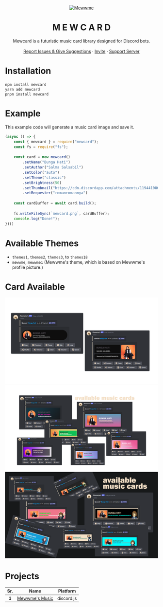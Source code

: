 <br />
<p align="center">
  <a href="https://discord.gg/6EXgrmtkPX">
    <img src="https://cdn.meww.me/bot/mewwme/mehelp.png" alt="Mewwme" >
  </a>

  <h1 align="center">M E W C A R D</h1>

  <p align="center"> Mewcard is a futuristic music card library designed for Discord bots.
    <br />
    <br />
    <a href="https://github.com/lrmn7/helpdesk/issues">Report Issues & Give Suggestions</a>
    ·
    <a href="https://discord.com/oauth2/authorize?client_id=928711702596423740&permissions=8&scope=bot+applications.commands">Invite</a>
    ·
    <a href="https://discord.gg/6EXgrmtkPX">Support Server</a>
  </p>

# __Installation__
```
npm install mewcard
yarn add mewcard
pnpm install mewcard
```

# __Example__
This example code will generate a music card image and save it.
```js
(async () => {
    const { mewcard } = require("mewcard");
    const fs = require("fs");

    const card = new mewcard()
        .setName("Bunga Hati")
        .setAuthor("Salma Salsabil")
        .setColor("auto")
        .setTheme("classic")
        .setBrightness(50)
        .setThumbnail("https://cdn.discordapp.com/attachments/1194410866209206412/1196152611594838026/mewwme.png")
        .setRequester("romanromannya")

    const cardBuffer = await card.build();

    fs.writeFileSync(`mewcard.png`, cardBuffer);
    console.log("Done!");
})()
```

# __Available Themes__
- `themes1`, `themes2`, `themes3`, to `themes18`
- `mewwme`, `mewwme1` (Mewwme's theme, which is based on Mewwme's profile picture.)

# __Card Available__
![classic](/example/8.png)
![classic](/example/14.png)
![classic](/example/15.png)

# Projects
|  Sr.  |            Name            |  Platform  |
|:-----:|:--------------------------:|:----------:|
| **1** | [Mewwme's Music](https://discord.com/oauth2/authorize?client_id=928711702596423740&permissions=8&scope=bot+applications.commands) | discord.js |
